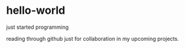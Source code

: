 # hello-world
just started programming

reading through github just for collaboration in my upcoming projects.
